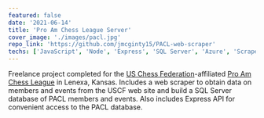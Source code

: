 ```yaml
---
featured: false
date: '2021-06-14'
title: 'Pro Am Chess League Server'
cover_image: './images/pacl.jpg'
repo_link: 'https://github.com/jmcginty15/PACL-web-scraper'
techs: ['JavaScript', 'Node', 'Express', 'SQL Server', 'Azure', 'ScraperAPI']
---
```


Freelance project completed for the [US Chess Federation](https://new.uschess.org/)-affiliated [Pro Am Chess League](https://www.proamchessleague.com/) in Lenexa, Kansas. Includes a web scraper to obtain data on members and events from the USCF web site and build a SQL Server database of PACL members and events. Also includes Express API for convenient access to the PACL database.
